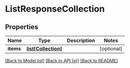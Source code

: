 # ListResponseCollection

## Properties
Name | Type | Description | Notes
------------ | ------------- | ------------- | -------------
**items** | [**list[Collection]**](Collection.md) |  | [optional] 

[[Back to Model list]](../README.md#documentation-for-models) [[Back to API list]](../README.md#documentation-for-api-endpoints) [[Back to README]](../README.md)


